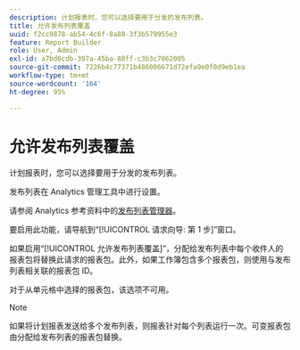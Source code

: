 ```yaml
---
description: 计划报表时，您可以选择要用于分发的发布列表。
title: 允许发布列表覆盖
uuid: f2cc9878-ab54-4c6f-8a88-3f3b579955e3
feature: Report Builder
role: User, Admin
exl-id: a7bd6cdb-397a-45ba-88ff-c3b3c7062005
source-git-commit: 7226b4c77371b486006671d72efa9e0f0d9eb1ea
workflow-type: tm+mt
source-wordcount: '164'
ht-degree: 95%

---
```


# 允许发布列表覆盖

计划报表时，您可以选择要用于分发的发布列表。

发布列表在 Analytics 管理工具中进行设置。

请参阅 Analytics 参考资料中的[发布列表管理器](https://experienceleague.adobe.com/docs/analytics/admin/admin-tools/publishing-list.html)。

要启用此功能，请导航到“[!UICONTROL 请求向导: 第 1 步]”窗口。

如果启用“[!UICONTROL 允许发布列表覆盖]”，分配给发布列表中每个收件人的报表包将替换此请求的报表包。此外，如果工作簿包含多个报表包，则使用与发布列表相关联的报表包 ID。

对于从单元格中选择的报表包，该选项不可用。

>[!NOTE]
>
>如果将计划报表发送给多个发布列表，则报表针对每个列表运行一次。可变报表包由分配给发布列表的报表包替换。
